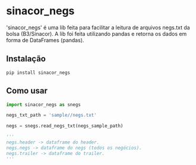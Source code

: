 # sinacor_negs
'sinacor_negs' é uma lib feita para facilitar a leitura de arquivos negs.txt da bolsa (B3/Sinacor). A lib foi feita utilizando pandas e retorna os dados em forma de DataFrames (pandas).

## Instalação
`pip install sinacor_negs`

## Como usar
```python
import sinacor_negs as snegs

negs_txt_path = 'sample//negs.txt'

negs = snegs.read_negs_txt(negs_sample_path)

'''
negs.header -> dataframe do header.
negs.negs -> dataframe do negs (todos os negócios).
negs.trailer -> dataframe do trailer.
'''

```

